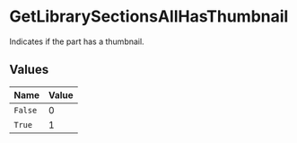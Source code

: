 # GetLibrarySectionsAllHasThumbnail

Indicates if the part has a thumbnail.


## Values

| Name    | Value   |
| ------- | ------- |
| `False` | 0       |
| `True`  | 1       |